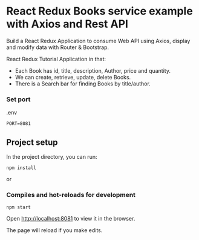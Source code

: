 # React Redux Books service example with Axios and Rest API

Build a React Redux Application to consume Web API using Axios, display and modify data with Router & Bootstrap.

React Redux Tutorial Application in that:
- Each Book has id, title, description, Author, price and quantity.
- We can create, retrieve, update, delete Books.
- There is a Search bar for finding Books by title/author.

### Set port
.env
```
PORT=8081
```

## Project setup

In the project directory, you can run:

```
npm install

```

or

### Compiles and hot-reloads for development

```
npm start

```

Open [http://localhost:8081](http://localhost:8081) to view it in the browser.

The page will reload if you make edits.
